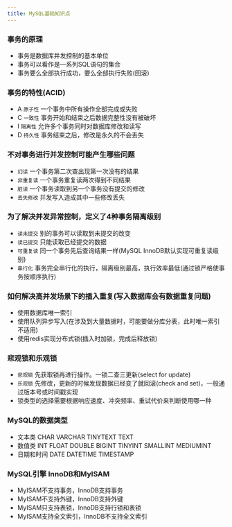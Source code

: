 ```yaml
---
title: MySQL基础知识点
---
```


### 事务的原理
- 事务是数据库并发控制的基本单位
- 事务可以看作是一系列SQL语句的集合
- 事务要么全部执行成功，要么全部执行失败(回滚)

### 事务的特性(ACID)
- A `原子性` 一个事务中所有操作全部完成或失败
- C `一致性` 事务开始和结束之后数据完整性没有被破坏
- I `隔离性` 允许多个事务同时对数据库修改和读写
- D `持久性` 事务结束之后，修改是永久的不会丢失

### 不对事务进行并发控制可能产生哪些问题
- `幻读` 一个事务第二次查出现第一次没有的结果
- `非重复读` 一个事务重复读两次得到不同结果
- `脏读` 一个事务读取到另一个事务没有提交的修改
- `丢失修改` 并发写入造成其中一些修改丢失

### 为了解决并发异常控制，定义了4种事务隔离级别
- `读未提交` 别的事务可以读取到未提交的改变
- `读已提交` 只能读取已经提交的数据
- `可重复读` 同一个事务先后查询结果一样(MySQL InnoDB默认实现可重复读级别)
- `串行化` 事务完全串行化的执行，隔离级别最高，执行效率最低(通过锁严格使事务按顺序执行)

### 如何解决高并发场景下的插入重复(写入数据库会有数据重复问题)
- 使用数据库唯一索引
- 使用队列异步写入(在涉及到大量数据时，可能要做分库分表，此时唯一索引不适用)
- 使用redis实现分布式锁(插入时加锁，完成后释放锁)

### 悲观锁和乐观锁
- `悲观锁` 先获取锁再进行操作。一锁二查三更新(select for update)
- `乐观锁` 先修改，更新的时候发现数据已经变了就回滚(check and set)，一般通过版本号或时间戳实现
- 锁类型的选择需要根据响应速度、冲突频率、重试代价来判断使用哪一种

### MySQL的数据类型
- 文本类 CHAR VARCHAR TINYTEXT TEXT
- 数值类 INT FLOAT DOUBLE BIGINT TINYINT SMALLINT MEDIUMINT
- 日期和时间 DATE DATETIME TIMESTAMP

### MySQL引擎 InnoDB和MyISAM
- MyISAM不支持事务，InnoDB支持事务
- MyISAM不支持外键，InnoDB支持外键
- MyISAM只支持表锁，InnoDB支持行锁和表锁
- MyISAM支持全文索引，InnoDB不支持全文索引